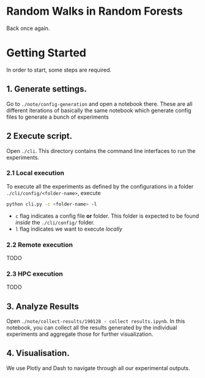# Random Walks in Random Forests

Back once again.

# Getting Started

In order to start, some steps are required.

## 1. Generate settings.

Go to `./note/config-generation` and open a notebook there. These are all different iterations of basically the same notebook which generate config files to generate a bunch of experiments

## 2 Execute script.

Open `./cli`. This directory contains the command line interfaces to run the experiments.

### 2.1 Local execution

To execute all the experiments as defined by the configurations in a folder `./cli/config/<folder-name>`, execute

```bash
python cli.py -c <folder-name> -l
```

- `c` flag indicates a config file **or** folder. This folder is expected to be found _inside_ the `./cli/config/` folder.
- `l` flag indicates we want to execute *locally*

### 2.2 Remote execution

TODO

### 2.3 HPC execution

TODO

## 3. Analyze Results

Open `./note/collect-results/190128 - collect results.ipynb`. In this notebook, you can collect all the results generated by the individual experiments and aggregate those for further visualization.

## 4. Visualisation.

We use Plotly and Dash to navigate through all our experimental outputs.

